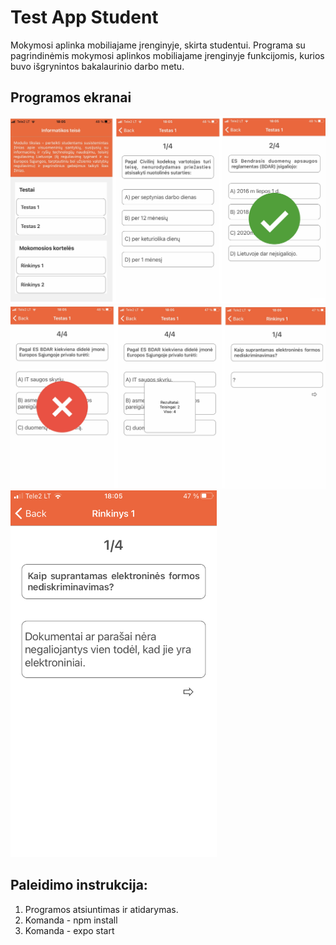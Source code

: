 # Test App Student
Mokymosi aplinka mobiliajame įrenginyje, skirta studentui.
Programa su pagrindinėmis mokymosi aplinkos mobiliajame įrenginyje funkcijomis, kurios buvo išgrynintos bakalaurinio darbo metu.

## Programos ekranai
<img src="https://github.com/kazenaite7/test-app-student/blob/main/assets/IMG_7510.jpg">
<img src="https://github.com/kazenaite7/test-app-student/blob/main/assets/IMG_7509.jpg">
<img src="https://github.com/kazenaite7/test-app-student/blob/main/assets/IMG_7506.PNG" width="330" height="587">

## Paleidimo instrukcija:
1. Programos atsiuntimas ir atidarymas.
2. Komanda - npm install
3. Komanda - expo start
